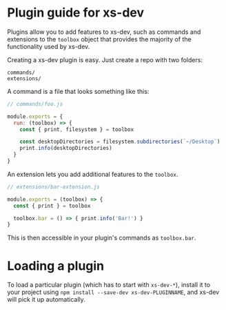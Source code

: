 # Plugin guide for xs-dev

Plugins allow you to add features to xs-dev, such as commands and
extensions to the `toolbox` object that provides the majority of the functionality
used by xs-dev.

Creating a xs-dev plugin is easy. Just create a repo with two folders:

```
commands/
extensions/
```

A command is a file that looks something like this:

```js
// commands/foo.js

module.exports = {
  run: (toolbox) => {
    const { print, filesystem } = toolbox

    const desktopDirectories = filesystem.subdirectories(`~/Desktop`)
    print.info(desktopDirectories)
  }
}
```

An extension lets you add additional features to the `toolbox`.

```js
// extensions/bar-extension.js

module.exports = (toolbox) => {
  const { print } = toolbox

  toolbox.bar = () => { print.info('Bar!') }
}
```

This is then accessible in your plugin's commands as `toolbox.bar`.

# Loading a plugin

To load a particular plugin (which has to start with `xs-dev-*`),
install it to your project using `npm install --save-dev xs-dev-PLUGINNAME`,
and xs-dev will pick it up automatically.
